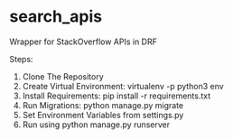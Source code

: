 # search_apis
Wrapper for StackOverflow APIs in DRF

Steps:
1) Clone The Repository
2) Create Virtual Environment: virtualenv -p python3 env
3) Install Requirements: pip install -r requirements.txt
4) Run Migrations: python manage.py migrate
5) Set Environment Variables from settings.py
6) Run using python manage.py runserver
